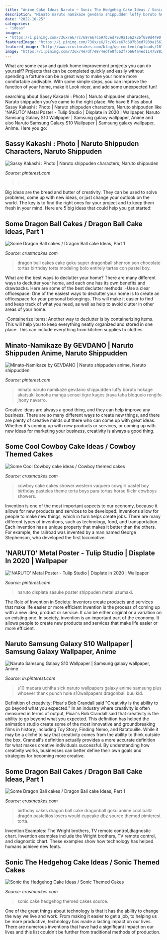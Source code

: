 ```yaml
---
title: "Anime Cake Ideas Naruto ~ Sonic The Hedgehog Cake Ideas / Sonic Themed Cakes"
description: "Minato naruto namikaze gevdano shippudden luffy boruto hokage akatsuki konoha mangá sensei tigre kages jiraya taha bloqueio rengifo jhony navarro"
date: "2022-10-25"
categories:
- "ideas"
images:
- "https://i.pinimg.com/736x/e6/7c/69/e67c697b3ed7939a1562726f089d4490.jpg"
featuredImage: "https://i.pinimg.com/736x/e6/7c/69/e67c697b3ed7939a1562726f089d4490.jpg"
featured_image: "http://www.crustncakes.com/blog/wp-content/uploads/2015/06/afd39aad0c7ad32b19c54ca346c5b80e.jpg"
image: "https://i.pinimg.com/736x/4e/df/e8/4edfe8f562f7b664a4ed11475882b493.jpg"
---
```



What are some easy and quick home improvement projects you can do yourself?
Projects that can be completed quickly and easily without spending a fortune can be a great way to make your home more comfortable andivable. With some simple steps, you can improve the function of your home, make it Look nicer, and add some unexpected fun!

	

		
searching about Sassy Kakashi : Photo | Naruto shippuden characters, Naruto shippuden you've came to the right place. We have 8 Pics about Sassy Kakashi : Photo | Naruto shippuden characters, Naruto shippuden like &#039;NARUTO&#039; Metal Poster - Tulip Studio | Displate in 2020 | Wallpaper, Naruto Samsung Galaxy S10 Wallpaper | Samsung galaxy wallpaper, Anime and also Naruto Samsung Galaxy S10 Wallpaper | Samsung galaxy wallpaper, Anime. Here you go:
		
    
## Sassy Kakashi : Photo | Naruto Shippuden Characters, Naruto Shippuden

<img loading=lazy src="https://i.pinimg.com/736x/d4/3a/c1/d43ac1152c3aa580ebe0d422014aeda2--team--kakashi.jpg" onerror="this.onerror=null;this.src='https://tse1.mm.bing.net/th?id=OIP.mJyJHxm6OH_f_5Za78jBMAHaKp&amp;pid=15.1';" alt="Sassy Kakashi : Photo | Naruto shippuden characters, Naruto shippuden">

_Source: pinterest.com_

>. 

	

Big ideas are the bread and butter of creativity. They can be used to solve problems, come up with new ideas, or just change your outlook on the world. The key is to find the right ones for your project and to keep them fresh in your mind. Here are 5 big ideas that could help you get started: 

    
## Some Dragon Ball Cakes / Dragon Ball Cake Ideas, Part 1

<img loading=lazy src="http://www.crustncakes.com/blog/wp-content/uploads/2015/06/afd39aad0c7ad32b19c54ca346c5b80e.jpg" onerror="this.onerror=null;this.src='https://tse3.mm.bing.net/th?id=OIP.xhORFzpD5JjYPU4dGjHH2QHaOI&amp;pid=15.1';" alt="Some Dragon Ball cakes / Dragon Ball cake Ideas, Part 1">

_Source: crustncakes.com_

>dragon ball cakes cake goku super dragonball shenron son chocolate tortas birthday torta modeling bolo entirely tartas con pastel boy. 

	

What are the best ways to declutter your home?
There are many different ways to declutter your home, and each one has its own benefits and drawbacks. Here are some of the best declutter methods: 
-Use a clear officespace: One of the easiest ways to declutter your home is to create an officespace for your personal belongings. This will make it easier to find and keep track of what you need, as well as help to avoid clutter in other areas of your home. 

-Containerize items: Another way to declutter is by containerizing items. This will help you to keep everything neatly organized and stored in one place. This can include everything from kitchen supplies to clothes.

    
## Minato-Namikaze By GEVDANO | Naruto Shippuden Anime, Naruto Shippudden

<img loading=lazy src="https://i.pinimg.com/736x/1a/51/7a/1a517a95e69cab325dc5572e02c49978.jpg" onerror="this.onerror=null;this.src='https://tse4.mm.bing.net/th?id=OIP.fP6RmPzc3fe4XEJz3J20IAHaL6&amp;pid=15.1';" alt="Minato-Namikaze by GEVDANO | Naruto shippuden anime, Naruto shippudden">

_Source: pinterest.com_

>minato naruto namikaze gevdano shippudden luffy boruto hokage akatsuki konoha mangá sensei tigre kages jiraya taha bloqueio rengifo jhony navarro. 

	

Creative ideas are always a good thing, and they can help improve any business. There are so many different ways to create new things, and there are plenty of creative minds out there who can come up with great ideas. Whether it's coming up with new products or services, or coming up with new ideas for marketing your business, creativity is always a good thing.

    
## Some Cool Cowboy Cake Ideas / Cowboy Themed Cakes

<img loading=lazy src="http://www.crustncakes.com/blog/wp-content/uploads/2015/06/9b56a2b38a1fe0b648567298f641705f.jpg" onerror="this.onerror=null;this.src='https://tse3.mm.bing.net/th?id=OIP.1Wwzj405WMvPu55jvKG60AHaJ4&amp;pid=15.1';" alt="Some Cool Cowboy cake ideas / Cowboy themed cakes">

_Source: crustncakes.com_

>cowboy cake cakes shower western vaquero cowgirl pastel boy birthday pasteles theme torta boys para tortas horse flickr cowboys showers. 

	

Invention is one of the most important aspects to our economy, because it allows for new products and services to be developed. Inventions allow for people to make new things, which in turn helps create jobs. There are many different types of inventions, such as technology, food, and transportation. Each invention has a unique property that makes it better than the others. For example, the railroad was invented by a man named George Stephenson, who developed the first locomotive.

    
## &#039;NARUTO&#039; Metal Poster - Tulip Studio | Displate In 2020 | Wallpaper

<img loading=lazy src="https://i.pinimg.com/736x/4e/df/e8/4edfe8f562f7b664a4ed11475882b493.jpg" onerror="this.onerror=null;this.src='https://tse2.mm.bing.net/th?id=OIP.w53shxjqNYexAWmsjZIKswHaKX&amp;pid=15.1';" alt="&#039;NARUTO&#039; Metal Poster - Tulip Studio | Displate in 2020 | Wallpaper">

_Source: pinterest.com_

>naruto displate sasuke poster shippuden metal uzumaki. 

	

The Role of Invention in Society: Inventors create products and services that make life easier or more efficient
Invention is the process of coming up with a new idea, product or service. It can be either original or a variation on an existing one. In society, invention is an important part of the economy. It allows people to create new products and services that make life easier or more efficient.

    
## Naruto Samsung Galaxy S10 Wallpaper | Samsung Galaxy Wallpaper, Anime

<img loading=lazy src="https://i.pinimg.com/736x/e6/7c/69/e67c697b3ed7939a1562726f089d4490.jpg" onerror="this.onerror=null;this.src='https://tse2.mm.bing.net/th?id=OIP.N2FAcRVRH9JO3O73ROfJcAHaPo&amp;pid=15.1';" alt="Naruto Samsung Galaxy S10 Wallpaper | Samsung galaxy wallpaper, Anime">

_Source: in.pinterest.com_

>s10 madara uchiha sick naruto wallpapers galaxy anime samsung plus whoever thank punch hole s10wallpapers dragonball buu kid. 

	

Definition of creativity: Pixar's Bob Crandall said "Creativity is the ability to go beyond what you expected."
In an industry where creativity is often measured in terms of output, Pixar's Bob Crandall said that creativity is the ability to go beyond what you expected. This definition has helped the animation studio create some of the most innovative and groundbreaking films in history, including Toy Story, Finding Nemo, and Ratatouille.
While it may be a cliché to say that creativity comes from the ability to think outside the box, Crandall's definition actually provides a more accurate definition for what makes creative individuals successful. By understanding how creativity works, businesses can better define their own goals and strategies for becoming more creative.

    
## Some Dragon Ball Cakes / Dragon Ball Cake Ideas, Part 1

<img loading=lazy src="http://www.crustncakes.com/blog/wp-content/uploads/2015/06/c7fe9b1e922d5f67dcfd563e6875bc44.jpg" onerror="this.onerror=null;this.src='https://tse1.mm.bing.net/th?id=OIP.AXRIwYWu5hFLLNbDU0K_rAHaNK&amp;pid=15.1';" alt="Some Dragon Ball cakes / Dragon Ball cake Ideas, Part 1">

_Source: crustncakes.com_

>birthday cakes dragon ball cake dragonball goku anime cool ballz dragón pastelitos lovers would cupcake dbz source themed pimterest torta. 

	

Invention Examples: The Wright brothers, TV remote control,diagnostic chart.
Invention examples include the Wright brothers, TV remote control, and diagnostic chart. These examples show how technology has helped humans achieve new feats.

    
## Sonic The Hedgehog Cake Ideas / Sonic Themed Cakes

<img loading=lazy src="http://www.crustncakes.com/blog/wp-content/uploads/2015/09/5ba43d64071829da6c6d1493f7b6bf03.jpg" onerror="this.onerror=null;this.src='https://tse3.mm.bing.net/th?id=OIP.U31XzZk3zP9MxjCvzdvGfQHaJ6&amp;pid=15.1';" alt="Sonic the Hedgehog Cake Ideas / Sonic Themed Cakes">

_Source: crustncakes.com_

>sonic cake hedgehog themed cakes source. 

	

One of the great things about technology is that it has the ability to change the way we live and work. From making it easier to get a job, to helping us be more productive, technology has made a lasting impact on our lives. There are numerous inventions that have had a significant impact on our lives and this list couldn't be further from traditional methods of production.

